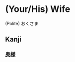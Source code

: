 # (Your/His) Wife
(Polite)
おくさま


## Kanji
### [奥](../Kanji/kanji-dict/奥.md)[様](../Kanji/kanji-dict/様.md)